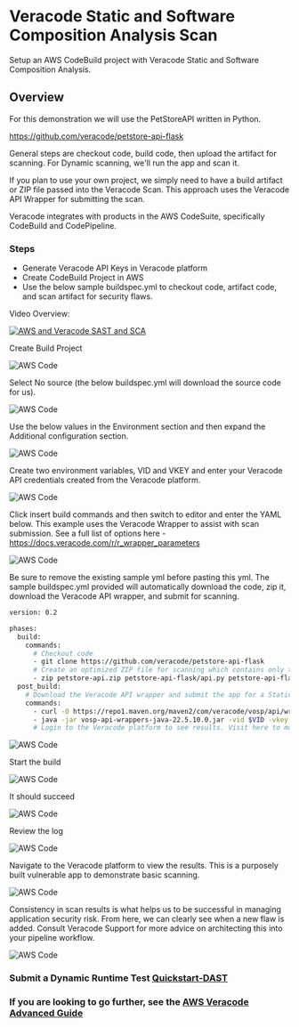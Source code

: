# Veracode Static and Software Composition Analysis Scan

Setup an AWS CodeBuild project with Veracode Static and Software Composition Analysis.

## Overview

For this demonstration we will use the PetStoreAPI written in Python.  

https://github.com/veracode/petstore-api-flask

General steps are checkout code, build code, then upload the artifact for scanning.  For Dynamic scanning, we'll run the app and scan it.

If you plan to use your own project, we simply need to have a build artifact or ZIP file passed into the Veracode Scan.
This approach uses the Veracode API Wrapper for submitting the scan.  

Veracode integrates with products in the AWS CodeSuite, specifically CodeBuild and CodePipeline.

### Steps
* Generate Veracode API Keys in Veracode platform
* Create CodeBuild Project in AWS
* Use the below sample buildspec.yml to checkout code, artifact code, and scan artifact for security flaws.

Video Overview:

[<img alt="AWS and Veracode SAST and SCA" src="/DemoVideos/AWS_Veracode_SAST_SCA.png" />](https://ezwp.tv/V8onPSNv)

Create Build Project

![AWS Code](images/1-QuickStart.png)

Select No source (the below buildspec.yml will download the source code for us).

![AWS Code](images/2-QuickStart.png)

Use the below values in the Environment section and then expand the Additional configuration section.

![AWS Code](images/3-QuickStart.png)

Create two environment variables, VID and VKEY and enter your Veracode API credentials created from the Veracode platform.

![AWS Code](images/4-QuickStart.png)

Click insert build commands and then switch to editor and enter the YAML below.  This example uses the Veracode Wrapper to assist with scan submission. See a full list of options here - https://docs.veracode.com/r/r_wrapper_parameters


![AWS Code](images/5-QuickStart.png)

Be sure to remove the existing sample yml before pasting this yml. The sample buildspec.yml provided will automatically download the code, zip it, download the Veracode API wrapper, and submit for scanning.

```bash
version: 0.2

phases:
  build:
    commands:
      # Checkout code
      - git clone https://github.com/veracode/petstore-api-flask
      # Create an optimized ZIP file for scanning which contains only the files we need
      - zip petstore-api.zip petstore-api-flask/api.py petstore-api-flask/requirements.txt
  post_build:
    # Download the Veracode API wrapper and submit the app for a Static Policy + SCA scan
    commands:
      - curl -O https://repo1.maven.org/maven2/com/veracode/vosp/api/wrappers/vosp-api-wrappers-java/22.5.10.0/vosp-api-wrappers-java-22.5.10.0.jar
      - java -jar vosp-api-wrappers-java-22.5.10.0.jar -vid $VID -vkey $VKEY -appname AWSCodeBuild-PetStoreAPIv4 -action UploadAndScan -createprofile true -criticality Medium -version $CODEBUILD_BUILD_ID -filepath petstore-api.zip
      # Login to the Veracode platform to see results. Visit here to more options - https://docs.veracode.com/r/r_wrapper_parameters
```



![AWS Code](images/6-QuickStart.png)

Start the build

![AWS Code](images/7-QuickStart.png)

It should succeed

![AWS Code](images/8-QuickStart.png)

Review the log

![AWS Code](images/9-QuickStart.png)

Navigate to the Veracode platform to view the results.  This is a purposely built vulnerable app to demonstrate basic scanning.

![AWS Code](images/10-QuickStart.png)

Consistency in scan results is what helps us to be successful in managing application security risk.  From here, we can clearly see when a new flaw is added. Consult Veracode Support for more advice on architecting this into your pipeline workflow.

![AWS Code](images/11-QuickStart.png)


### Submit a Dynamic Runtime Test [Quickstart-DAST](DAST)

### If you are looking to go further, see the [AWS Veracode Advanced Guide](/Advanced)

